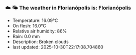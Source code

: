 ### ☁️ 🌤️  The weather in Florianópolis is: Florianópolis

- Temperature: 16.09°C
- On flesh: 16.0°C
- Relative air humidity: 86%
- Rain: 0.0 mm
- Description: Broken clouds
- last updated: 2025-10-30T22:17:08.704860
